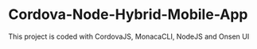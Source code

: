 # Cordova-Node-Hybrid-Mobile-App
This project is coded with CordovaJS, MonacaCLI, NodeJS and Onsen UI
